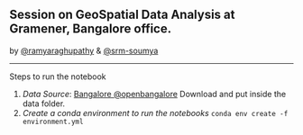 ## Session on GeoSpatial Data Analysis at Gramener, Bangalore office.  
by [@ramyaraghupathy](https://github.com/ramyaragupathy) & [@srm-soumya](https://github.com/srm-soumya) 

---

Steps to run the notebook

1. *Data Source*: [Bangalore @openbangalore](https://github.com/openbangalore/bangalore) Download and put inside the data folder.
2. *Create a conda environment to run the notebooks* ``` conda env create -f environment.yml ```
